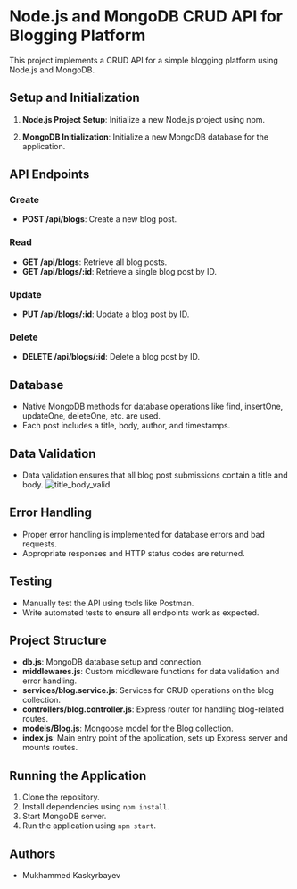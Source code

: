 # Node.js and MongoDB CRUD API for Blogging Platform

This project implements a CRUD API for a simple blogging platform using Node.js and MongoDB.

## Setup and Initialization

1. **Node.js Project Setup**: Initialize a new Node.js project using npm.

2. **MongoDB Initialization**: Initialize a new MongoDB database for the application.

## API Endpoints

### Create

- **POST /api/blogs**: Create a new blog post.

### Read

- **GET /api/blogs**: Retrieve all blog posts.
- **GET /api/blogs/:id**: Retrieve a single blog post by ID.

### Update

- **PUT /api/blogs/:id**: Update a blog post by ID.

### Delete

- **DELETE /api/blogs/:id**: Delete a blog post by ID.

## Database

- Native MongoDB methods for database operations like find, insertOne, updateOne, deleteOne, etc. are used.
- Each post includes a title, body, author, and timestamps.

## Data Validation

- Data validation ensures that all blog post submissions contain a title and body.
![title_body_valid](https://example.com/project-logo.png)

## Error Handling

- Proper error handling is implemented for database errors and bad requests.
- Appropriate responses and HTTP status codes are returned.

## Testing

- Manually test the API using tools like Postman.
- Write automated tests to ensure all endpoints work as expected.

## Project Structure

- **db.js**: MongoDB database setup and connection.
- **middlewares.js**: Custom middleware functions for data validation and error handling.
- **services/blog.service.js**: Services for CRUD operations on the blog collection.
- **controllers/blog.controller.js**: Express router for handling blog-related routes.
- **models/Blog.js**: Mongoose model for the Blog collection.
- **index.js**: Main entry point of the application, sets up Express server and mounts routes.

## Running the Application

1. Clone the repository.
2. Install dependencies using `npm install`.
3. Start MongoDB server.
4. Run the application using `npm start`.

## Authors

- Mukhammed Kaskyrbayev

